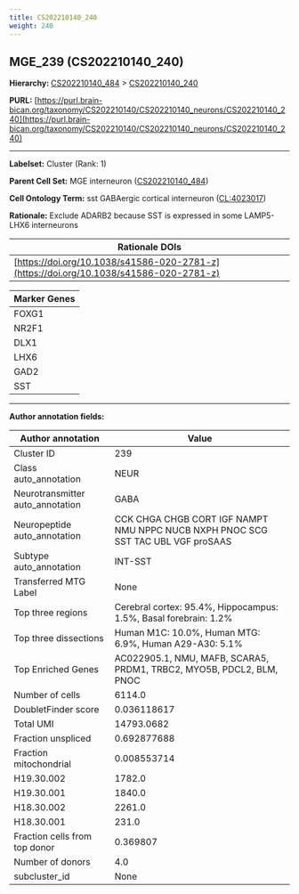 ```yaml
---
title: CS202210140_240
weight: 240
---
```

## MGE_239 (CS202210140_240)
<b>Hierarchy: </b>
[CS202210140_484](../CS202210140_484) >
[CS202210140_240](../CS202210140_240)

**PURL:** [https://purl.brain-bican.org/taxonomy/CS202210140/CS202210140_neurons/CS202210140_240](https://purl.brain-bican.org/taxonomy/CS202210140/CS202210140_neurons/CS202210140_240)

---


**Labelset:** Cluster (Rank: 1)

**Parent Cell Set:** MGE interneuron ([CS202210140_484](../CS202210140_484))



**Cell Ontology Term:**  sst GABAergic cortical interneuron ([CL:4023017](https://www.ebi.ac.uk/ols/ontologies/cl/terms?obo_id=CL:4023017)) 

**Rationale:** Exclude ADARB2 because SST is expressed in some LAMP5-LHX6 interneurons

| Rationale DOIs |
|----------------|
|[https://doi.org/10.1038/s41586-020-2781-z](https://doi.org/10.1038/s41586-020-2781-z)|

[MARKER GENES.]: #


| Marker Genes |
|--------------|
|FOXG1|
|NR2F1|
|DLX1|
|LHX6|
|GAD2|
|SST|

---

[TRANSFERRED ANNOTATIONS.]: #


[AUTHOR ANNOTATION FIELDS.]: #


**Author annotation fields:**

| Author annotation | Value |
|-------------------|-------|
|Cluster ID|239|
|Class auto_annotation|NEUR|
|Neurotransmitter auto_annotation|GABA|
|Neuropeptide auto_annotation|CCK CHGA CHGB CORT IGF NAMPT NMU NPPC NUCB NXPH PNOC SCG SST TAC UBL VGF proSAAS|
|Subtype auto_annotation|INT-SST|
|Transferred MTG Label|None|
|Top three regions|Cerebral cortex: 95.4%, Hippocampus: 1.5%, Basal forebrain: 1.2%|
|Top three dissections|Human M1C: 10.0%, Human MTG: 6.9%, Human A29-A30: 5.1%|
|Top Enriched Genes|AC022905.1, NMU, MAFB, SCARA5, PRDM1, TRBC2, MYO5B, PDCL2, BLM, PNOC|
|Number of cells|6114.0|
|DoubletFinder score|0.036118617|
|Total UMI|14793.0682|
|Fraction unspliced|0.692877688|
|Fraction mitochondrial|0.008553714|
|H19.30.002|1782.0|
|H19.30.001|1840.0|
|H18.30.002|2261.0|
|H18.30.001|231.0|
|Fraction cells from top donor|0.369807|
|Number of donors|4.0|
|subcluster_id|None|
